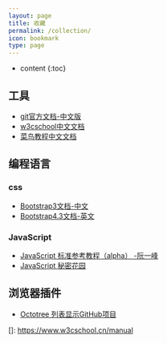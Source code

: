```yaml
---
layout: page
title: 收藏
permalink: /collection/
icon: bookmark
type: page
---
```


* content
{:toc}

## 工具

* [git官方文档-中文版](https://git-scm.com/book/zh/v2)
* [w3cschool中文文档](https://www.w3cschool.cn/manual)
* [菜鸟教程中文文档](https://www.runoob.com/)

## 编程语言
### css
* [Bootstrap3文档-中文](https://v3.bootcss.com/css/)
* [Bootstrap4.3文档-英文](https://getbootstrap.com/docs/4.3/getting-started/introduction/)

### JavaScript
* [JavaScript 标准参考教程（alpha） -阮一峰](http://javascript.ruanyifeng.com/)
* [JavaScript 秘密花园](http://bonsaiden.github.io/JavaScript-Garden/zh/)

## 浏览器插件
- [Octotree 列表显示GitHub项目](https://chrome.google.com/webstore/detail/octotree/bkhaagjahfmjljalopjnoealnfndnagc)






[]: https://www.w3cschool.cn/manual